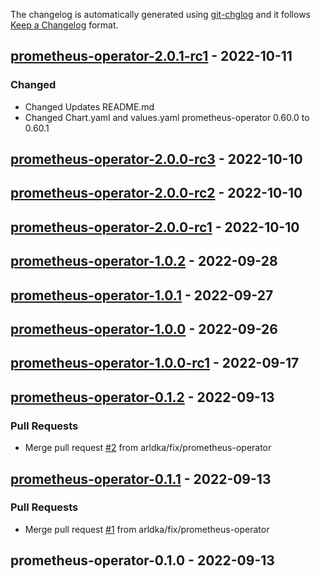 The changelog is automatically generated using [git-chglog](https://github.com/git-chglog/git-chglog) and it follows [Keep a Changelog](https://keepachangelog.com) format.

<a name="prometheus-operator-2.0.1-rc1"></a>
## [prometheus-operator-2.0.1-rc1] - 2022-10-11
### Changed
- Changed Updates README.md
- Changed Chart.yaml and values.yaml prometheus-operator 0.60.0 to 0.60.1

<a name="prometheus-operator-2.0.0-rc3"></a>
## [prometheus-operator-2.0.0-rc3] - 2022-10-10

<a name="prometheus-operator-2.0.0-rc2"></a>
## [prometheus-operator-2.0.0-rc2] - 2022-10-10

<a name="prometheus-operator-2.0.0-rc1"></a>
## [prometheus-operator-2.0.0-rc1] - 2022-10-10

<a name="prometheus-operator-1.0.2"></a>
## [prometheus-operator-1.0.2] - 2022-09-28

<a name="prometheus-operator-1.0.1"></a>
## [prometheus-operator-1.0.1] - 2022-09-27

<a name="prometheus-operator-1.0.0"></a>
## [prometheus-operator-1.0.0] - 2022-09-26

<a name="prometheus-operator-1.0.0-rc1"></a>
## [prometheus-operator-1.0.0-rc1] - 2022-09-17

<a name="prometheus-operator-0.1.2"></a>
## [prometheus-operator-0.1.2] - 2022-09-13

### Pull Requests
- Merge pull request [#2](https://github.com/arldka/helm-charts/issues/2) from arldka/fix/prometheus-operator


<a name="prometheus-operator-0.1.1"></a>
## [prometheus-operator-0.1.1] - 2022-09-13

### Pull Requests
- Merge pull request [#1](https://github.com/arldka/helm-charts/issues/1) from arldka/fix/prometheus-operator


<a name="prometheus-operator-0.1.0"></a>
## prometheus-operator-0.1.0 - 2022-09-13

[prometheus-operator-2.0.1-rc1]: https://github.com/arldka/helm-charts/compare/prometheus-operator-2.0.0-rc3...prometheus-operator-2.0.1-rc1
[prometheus-operator-2.0.0-rc3]: https://github.com/arldka/helm-charts/compare/prometheus-operator-2.0.0-rc2...prometheus-operator-2.0.0-rc3
[prometheus-operator-2.0.0-rc2]: https://github.com/arldka/helm-charts/compare/prometheus-operator-2.0.0-rc1...prometheus-operator-2.0.0-rc2
[prometheus-operator-2.0.0-rc1]: https://github.com/arldka/helm-charts/compare/prometheus-operator-1.0.2...prometheus-operator-2.0.0-rc1
[prometheus-operator-1.0.2]: https://github.com/arldka/helm-charts/compare/prometheus-operator-1.0.1...prometheus-operator-1.0.2
[prometheus-operator-1.0.1]: https://github.com/arldka/helm-charts/compare/prometheus-operator-1.0.0...prometheus-operator-1.0.1
[prometheus-operator-1.0.0]: https://github.com/arldka/helm-charts/compare/prometheus-operator-1.0.0-rc1...prometheus-operator-1.0.0
[prometheus-operator-1.0.0-rc1]: https://github.com/arldka/helm-charts/compare/prometheus-operator-0.1.2...prometheus-operator-1.0.0-rc1
[prometheus-operator-0.1.2]: https://github.com/arldka/helm-charts/compare/prometheus-operator-0.1.1...prometheus-operator-0.1.2
[prometheus-operator-0.1.1]: https://github.com/arldka/helm-charts/compare/prometheus-operator-0.1.0...prometheus-operator-0.1.1

